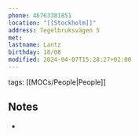 ```yaml
---
phone: 46763381851
location: "[[Stockholm]]"
address: Tegelbruksvägen 5
met:
lastname: Lantz
birthday: 18/08
modified: 2024-04-07T15:28:27+02:00
---
```


tags: [[MOCs/People|People]]

## Notes

-
